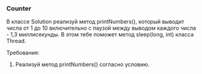 
### Counter

В классе Solution реализуй метод printNumbers(), который выводит числа от 1 до 10 включительно с паузой между
выводом каждого числа - 1,3 миллисекунды. В этом тебе поможет метод sleep(long, int) класса Thread.


Требования:
1.	Реализуй метод printNumbers() согласно условию.


